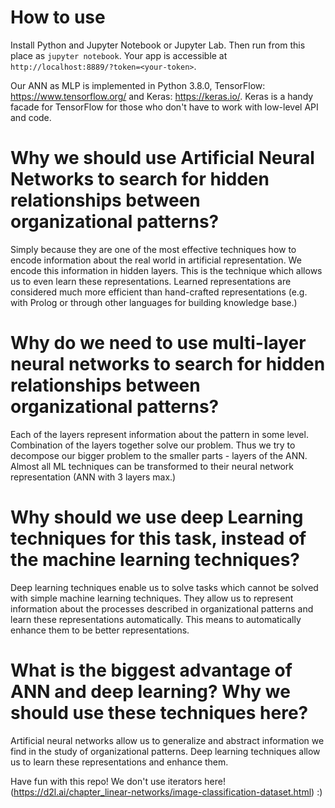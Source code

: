 # How to use

Install Python and Jupyter Notebook or Jupyter Lab. Then run from this place as ```jupyter notebook```. Your app is accessible at ```http://localhost:8889/?token=<your-token>```.

Our ANN as MLP is implemented in Python 3.8.0, TensorFlow: https://www.tensorflow.org/ and Keras: https://keras.io/. Keras is a handy facade for TensorFlow for those who don't have to work with low-level API and code.

# Why we should use Artificial Neural Networks to search for hidden relationships between organizational patterns?

Simply because they are one of the most effective techniques how to encode information about the real world
in artificial representation. We encode this information in hidden layers. This is the technique which allows 
us to even learn these representations. Learned representations are considered much more efficient than hand-crafted
representations (e.g. with Prolog or through other languages for building knowledge base.)

# Why do we need to use multi-layer neural networks to search for hidden relationships between organizational patterns?

Each of the layers represent information about the pattern in some level. Combination of the layers together
solve our problem. Thus we try to decompose our bigger problem to the smaller parts - layers of the ANN.
Almost all ML techniques can be transformed to their neural network representation (ANN with 3 layers max.)

# Why should we use deep Learning techniques for this task, instead of the machine learning techniques?

Deep learning techniques enable us to solve tasks which cannot be solved with simple machine learning techniques. 
They allow us to represent information about the processes described in organizational patterns and learn these
representations automatically. This means to automatically enhance them to be better representations.

# What is the biggest advantage of ANN and deep learning? Why we should use these techniques here?

Artificial neural networks allow us to generalize and abstract information we find in the study of organizational
patterns. Deep learning techniques allow us to learn these representations and enhance them. 

Have fun with this repo! We don't use iterators here! (https://d2l.ai/chapter_linear-networks/image-classification-dataset.html) :)
